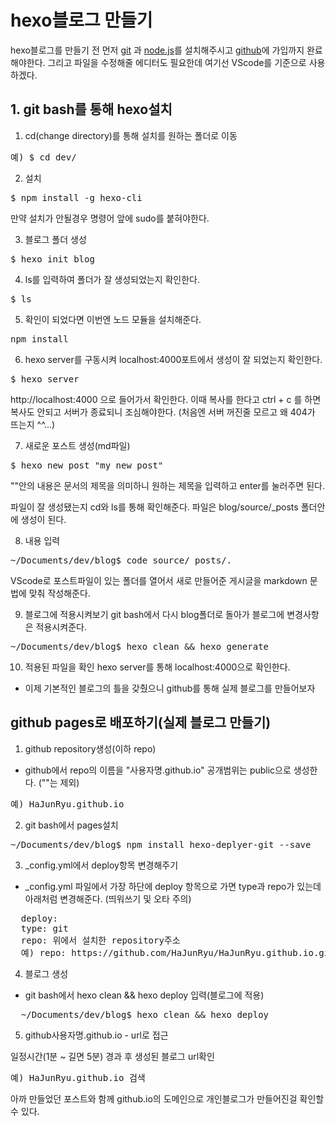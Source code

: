 # hexo블로그 만들기

hexo블로그를 만들기 전 먼저 [git](https://gitforwindows.org/) 과 [node.js](https://nodejs.org/en/)를 설치해주시고 [github](https://github.com/)에 가입까지 완료해야한다.
그리고 파일을 수정해줄 에디터도 필요한데 여기선 VScode를 기준으로 사용하겠다.

## 1. git bash를 통해 hexo설치

1. cd(change directory)를 통해 설치를 원하는 폴더로 이동
<pre>예) $ cd dev/</pre>

2. 설치
<pre>$ npm install -g hexo-cli</pre>

만약 설치가 안될경우 명령어 앞에 sudo를 붙혀야한다.

3. 블로그 폴더 생성
<pre>$ hexo init blog</pre>

4. ls를 입력하여 폴더가 잘 생성되었는지 확인한다.
<pre>$ ls</pre>

5. 확인이 되었다면 이번엔 노드 모듈을 설치해준다.
<pre>npm install</pre>

6. hexo server를 구동시켜 localhost:4000포트에서 생성이 잘 되었는지 확인한다.
<pre>$ hexo server</pre>
 
 http://localhost:4000 으로 들어가서 확인한다.
 이때 복사를 한다고 ctrl + c 를 하면 복사도 안되고 서버가 종료되니 조심해야한다.
 (처음엔 서버 꺼진줄 모르고 왜 404가 뜨는지 ^^...)

7. 새로운 포스트 생성(md파일) 
<pre>$ hexo new post "my new post"</pre>
""안의 내용은 문서의 제목을 의미하니 원하는 제목을 입력하고 enter를 눌러주면 된다.

파일이 잘 생성됐는지 cd와 ls를 통해 확인해준다.
파일은 blog/source/_posts 폴더안에 생성이 된다.

8. 내용 입력
<pre>~/Documents/dev/blog$ code source/_posts/.</pre>
VScode로 포스트파일이 있는 폴더를 열어서 새로 만들어준 게시글을 markdown 문법에 맞춰 작성해준다.

9. 블로그에 적용시켜보기
git bash에서 다시 blog폴더로 돌아가 블로그에 변경사항은 적용시켜준다.
<pre>~/Documents/dev/blog$ hexo clean && hexo generate</pre>

10. 적용된 파일을 확인
hexo server를 통해 localhost:4000으로 확인한다.
- 이제 기본적인 블로그의 틀을 갖췄으니 github를 통해 실제 블로그를 만들어보자


## github pages로 배포하기(실제 블로그 만들기)

1. github repository생성(이하 repo)

- github에서 repo의 이름을 "사용자명.github.io" 공개범위는 public으로 생성한다. (""는 제외)
<pre>예) HaJunRyu.github.io</pre>

2. git bash에서 pages설치

<pre>~/Documents/dev/blog$ npm install hexo-deplyer-git --save</pre>

3. _config.yml에서 deploy항목 변경해주기
- _config.yml 파일에서 가장 하단에 deploy 항목으로 가면 type과 repo가 있는데 아래처럼 변경해준다.
(띄워쓰기 및 오타 주의)
<pre>
  deploy: 
  type: git
  repo: 위에서 설치한 repository주소
  예) repo: https://github.com/HaJunRyu/HaJunRyu.github.io.git
</pre>

4. 블로그 생성
- git bash에서 hexo clean && hexo deploy 입력(블로그에 적용)
<pre>
  ~/Documents/dev/blog$ hexo clean && hexo deploy
</pre>

5. github사용자명.github.io - url로 접근

일정시간(1분 ~ 길면 5분) 경과 후 생성된 블로그 url확인
<pre>예) HaJunRyu.github.io 검색</pre>

아까 만들었던 포스트와 함께 github.io의 도메인으로 개인블로그가 만들어진걸 확인할 수 있다.





